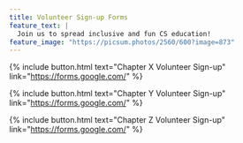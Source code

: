 ```yaml
---
title: Volunteer Sign-up Forms
feature_text: |
  Join us to spread inclusive and fun CS education!
feature_image: "https://picsum.photos/2560/600?image=873"
---
```


{% include button.html text="Chapter X Volunteer Sign-up" link="https://forms.google.com/" %}

{% include button.html text="Chapter Y Volunteer Sign-up" link="https://forms.google.com/" %}

{% include button.html text="Chapter Z Volunteer Sign-up" link="https://forms.google.com/" %}